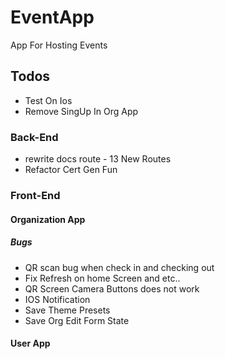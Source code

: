 # EventApp
<p> App For Hosting Events  </p>  

## Todos 
- Test On Ios 
- Remove SingUp In Org App 

### Back-End
- rewrite docs route - 13 New Routes
- Refactor Cert Gen Fun


### Front-End 


#### Organization App

##### Bugs 
- QR scan bug when check in and checking out
- Fix Refresh on home Screen and etc..
- QR Screen Camera Buttons does not work
- IOS Notification 
- Save Theme Presets
- Save Org Edit Form State  

#### User App






